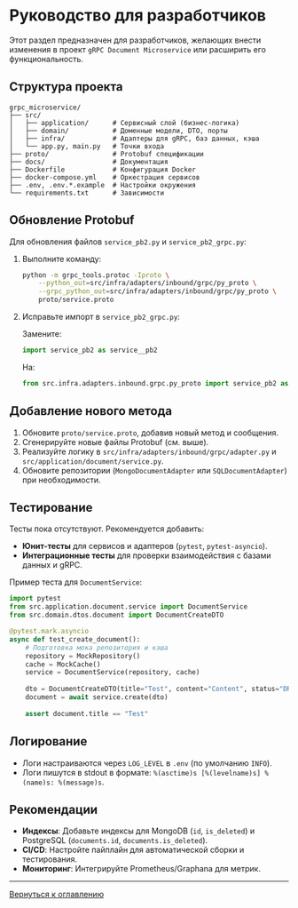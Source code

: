 
# Руководство для разработчиков

Этот раздел предназначен для разработчиков, желающих внести изменения в проект `gRPC Document Microservice` или расширить его функциональность.

## Структура проекта

```
grpc_microservice/
├── src/
│   ├── application/      # Сервисный слой (бизнес-логика)
│   ├── domain/           # Доменные модели, DTO, порты
│   ├── infra/            # Адаптеры для gRPC, баз данных, кэша
│   └── app.py, main.py   # Точки входа
├── proto/                # Protobuf спецификации
├── docs/                 # Документация
├── Dockerfile            # Конфигурация Docker
├── docker-compose.yml    # Оркестрация сервисов
├── .env, .env.*.example  # Настройки окружения
└── requirements.txt      # Зависимости
```

## Обновление Protobuf

Для обновления файлов `service_pb2.py` и `service_pb2_grpc.py`:

1. Выполните команду:

   ```bash
   python -m grpc_tools.protoc -Iproto \
       --python_out=src/infra/adapters/inbound/grpc/py_proto \
       --grpc_python_out=src/infra/adapters/inbound/grpc/py_proto \
       proto/service.proto
   ```

2. Исправьте импорт в `service_pb2_grpc.py`:

   Замените:

    ``` python
   import service_pb2 as service__pb2
    ```

   На:

   ``` python
   from src.infra.adapters.inbound.grpc.py_proto import service_pb2 as service__pb2
   ```

## Добавление нового метода

1. Обновите `proto/service.proto`, добавив новый метод и сообщения.
2. Сгенерируйте новые файлы Protobuf (см. выше).
3. Реализуйте логику в `src/infra/adapters/inbound/grpc/adapter.py` и `src/application/document/service.py`.
4. Обновите репозитории (`MongoDocumentAdapter` или `SQLDocumentAdapter`) при необходимости.

## Тестирование

Тесты пока отсутствуют. Рекомендуется добавить:

- **Юнит-тесты** для сервисов и адаптеров (`pytest`, `pytest-asyncio`).
- **Интеграционные тесты** для проверки взаимодействия с базами данных и gRPC.

Пример теста для `DocumentService`:

``` python
import pytest
from src.application.document.service import DocumentService
from src.domain.dtos.document import DocumentCreateDTO

@pytest.mark.asyncio
async def test_create_document():
    # Подготовка мока репозитория и кэша
    repository = MockRepository()
    cache = MockCache()
    service = DocumentService(repository, cache)
    
    dto = DocumentCreateDTO(title="Test", content="Content", status="DRAFT", author="Author")
    document = await service.create(dto)
    
    assert document.title == "Test"
```

## Логирование

- Логи настраиваются через `LOG_LEVEL` в `.env` (по умолчанию `INFO`).
- Логи пишутся в stdout в формате: `%(asctime)s [%(levelname)s] %(name)s: %(message)s`.

## Рекомендации

- **Индексы**: Добавьте индексы для MongoDB (`id`, `is_deleted`) и PostgreSQL (`documents.id`, `documents.is_deleted`).
- **CI/CD**: Настройте пайплайн для автоматической сборки и тестирования.
- **Мониторинг**: Интегрируйте Prometheus/Graphana для метрик.

---

[Вернуться к оглавлению](index.md)
```